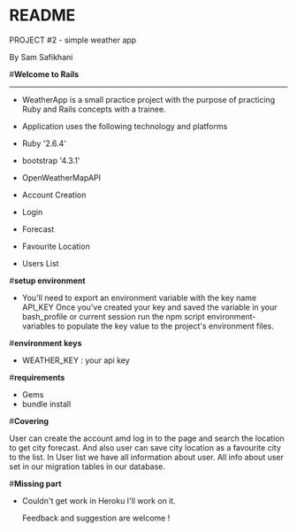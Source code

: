 # README

PROJECT #2 - simple weather app

By Sam Safikhani

#**Welcome to Rails**
__________________________________________________________________________________
* WeatherApp is a small practice project with the purpose of practicing Ruby and Rails concepts with a trainee.

* Application uses the following technology and platforms 

* Ruby '2.6.4'
* bootstrap '4.3.1'
* OpenWeatherMapAPI
* Account Creation
* Login
* Forecast
* Favourite Location
* Users List


#**setup environment**

* You'll need to export an environment variable with the key name API_KEY
Once you've created your key and saved the variable in your bash_profile or current session run the npm script environment-variables to populate the key value to the project's environment files.

#**environment keys**

* WEATHER_KEY : your api key

#**requirements**
* Gems
* bundle install

#**Covering**

User can create the account amd log in to the page and search the location to get city forecast.
And also user can save city location as a favourite city to the list.
In User list we have all information about user. All info about user set in our migration tables in our database.

#**Missing part**

* Couldn't get work in Heroku I'll work on it.

   Feedback and suggestion are welcome !




  


  
  
